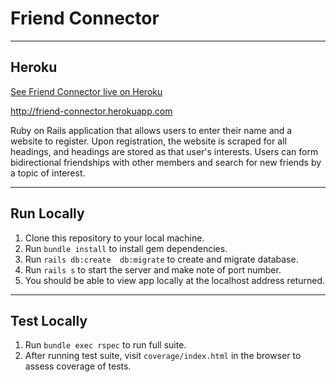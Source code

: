 # Friend Connector

----
## Heroku
 [See Friend Connector live on Heroku](http://friend-connector.herokuapp.com)

http://friend-connector.herokuapp.com

>
Ruby on Rails application that allows users to enter their name and a website to register. Upon registration, the website is scraped for all headings, and headings are stored as that user's interests. Users can form bidirectional friendships with other members and search for new friends by a topic of interest.

----
## Run Locally
1. Clone this repository to your local machine.
2. Run `bundle install` to install gem dependencies.
3. Run `rails db:create  db:migrate` to create and migrate database.
4. Run `rails s` to start the server and make note of port number.
5. You should be able to view app locally at the localhost address returned.

----
## Test Locally
1. Run `bundle exec rspec` to run full suite.
2. After running test suite, visit `coverage/index.html` in the browser to assess coverage of tests.
